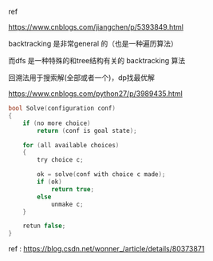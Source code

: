 
ref 

https://www.cnblogs.com/jiangchen/p/5393849.html

backtracking 是非常general 的（也是一种遍历算法）

而dfs 是一种特殊的和tree结构有关的 backtracking 算法


回溯法用于搜索解(全部或者一个)，dp找最优解


https://www.cnblogs.com/python27/p/3989435.html

```C
bool Solve(configuration conf)
{
    if (no more choice)
        return (conf is goal state);

    for (all available choices)
    {
        try choice c;

        ok = solve(conf with choice c made);
        if (ok)
            return true;
        else
            unmake c;
    }

    retun false;
}
```
ref :
https://blog.csdn.net/wonner_/article/details/80373871
